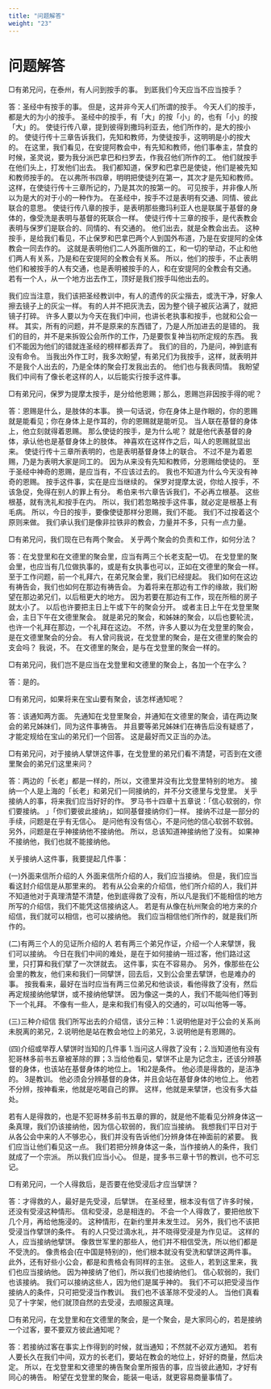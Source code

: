 ```yaml
---
title: "问题解答"
weight: "23"
---
```


# 问题解答


□有弟兄问，在泰州，有人问到按手的事。
到厎我们今天应当不应当按手？

答：圣经中有按手的事。
但是，这并非今天人们所谓的按手。
今天人们的按手，都是大的为小的按手。
圣经中的按手，有「大」的按「小」的，也有「小」的按「大」的。
使徒行传八章，提到彼得到撒玛利亚去，他们所作的，是大的按小的。
使徒行传十三章告诉我们，先知和教师，为使徒按手，这明明是小的按大的。
在这里，我们看见，在安提阿教会中，有先知和教师，他们事奉主，禁食的时候，圣灵说，要为我分派巴拿巴和扫罗去，作我召他们所作的工。
他们就按手在他们头上，打发他们出去。
我们都知道，保罗和巴拿巴是使徒，他们是被先知和教师按手的。
在以弗所书四章，明明把使徒列在第一，其次才是先知和教师。
这样，在使徒行传十三章所记的，乃是其次的按第一的。
可见按手，并非像人所以为是大的对于小的一种作为。
在圣经中，按手不过是表明有交通、同情、彼此联合的意思。
使徒行传八章的按手，是表明那些撒玛利亚人也是联属于基督的身体的，像受洗是表明与基督的死联合一样。
使徒行传十三章的按手，是代表教会表明与保罗们是联合的、同情的、有交通的。
他们出去，就是全教会出去。
这种按手，是给我们看见，不止保罗和巴拿巴两个人到国外布道，乃是在安提阿的全体教会一同去作的。
这就是表明他们二人外面所做的工，和一切的举动，不止和他们两人有关系，乃是和在安提阿的全教会有关系。
所以，他们的按手，不止表明他们和被按手的人有交通，也是表明被按手的人，和在安提阿的全教会有交通。
若有一个人，从一个地方出去作工，顶好是我们按手叫他出去的。

我们应当注意，我们该把圣经教训中，有人的遗传的灰尘揩去，或洗干净，好象人擦去镜子上的灰尘一样。
有的人并不把灰洗去，因为整个镜子被灰沾满了，就把镜子打碎。
许多人要以为今天在我们中间，也讲长老执事和按手，也就和公会一样。
其实，所有的问题，并不是原来的东西错了，乃是人所加进去的是错的。
我们的目的，并不是来拆毁公会所作的工作，乃是要恢复神当初所定规的东西。
我们不能因为他们的错就连圣经的榜样都丢弃了。
我们的目的，乃是问，神到底有没有命令。
当我出外作工时，我多次盼望，有弟兄们为我按手，这样，就表明并不是我个人出去的，乃是全体的聚会打发我出去的。
他们也与我表同情。
我盼望我们中间有了像长老这样的人，以后能实行按手这件事。

□有弟兄问，保罗为提摩太按手，是分给他恩赐；那么，恩赐岂非因按手得的呢？

答：恩赐是什么，是肢体的本事。
换一句话说，你在身体上是作眼的，你的恩赐就是能看见；你在身体上是作耳的，你的恩赐就是能听见。
当人联在基督的身体上，他立刻就得着恩赐。
那么使徒的按手，是为什么呢？
就是他代表基督的身体，承认他也是基督身体上的肢体。
神喜欢在这样作之后，叫人的恩赐就显出来。
使徒行传十三章所表明的，也是表明基督身体上的联合。
不过不是为着恩赐，乃是为表明大家是同工的。
因为从来没有先知和教师，分恩赐给使徒的。
至于圣经中神奇的恩赐，是应当有，不应该过去的。
我也不知道为什么今天没有神奇的恩赐。
按手这件事，实在是应当继续的。
保罗对提摩太说，你给人按手，不该急促，免得在别人的罪上有分。
希伯来书六章告诉我们，不必再立根基。
这些根基，就有洗礼和按手在内。
所以，我们若忽略按手这件事，就必定是根基上有毛病。
所以，今日的按手，要像使徒那样分恩赐，我们不能。
我们不过按着这个原则来做。
我们承认我们是像非拉铁非的教会，力量并不多，只有一点力量。

□有弟兄问，我们现在已有两个聚会。
关乎两个聚会的负责和工作，如何分法？

答：在戈登里和在文德里的聚会里，应当有两三个长老支配一切。
在戈登里的聚会里，也应当有几位做执事的，或是有女执事也可以，正如在文德里的聚会一样。
至于工作问题，前一个礼拜六，在弟兄聚会里，我们已经提起。
我们如何在这边有祷告会，我们也如何在那边有祷告会。
为着将来在那边有工作的缘故，我们盼望在那边弟兄们，以后租更大的地方。
因为若要在那边有工作，现在所租的房子就太小了。
以后也许要把主日上午或下午的聚会分开。
或者主日上午在戈登里聚会，主日下午在文德里聚会。
就是弟兄的聚会，和姊妹的聚会，以后也要轮流，也许一个礼拜在那边，一个礼拜在这边。
不然，许多人要以为在戈登里的聚会，是在文德里聚会的分会。
有人曾问我说，在戈登里的聚会，是在文德里的聚会的支会吗？
我说，不。
在文德里的聚会，是与在戈登里的聚会一样的。

□有弟兄问，我们岂不是应当在戈登里和文德里的聚会上，各加一个在字么？

答：是的。

□有弟兄问，如果将来在宝山要有聚会，该怎样通知呢？

答：该通知两方面。
先通知在戈登里聚会，并通知在文德里的聚会，请在两边聚会的弟兄姊妹们，同为这件事祷告。
并且要等弟兄姊妹们在祷告后没有疑惑了，才能定规给在宝山的弟兄们一个回答。
这是最好而又正当的办法。

□有弟兄问，对于接纳人擘饼这件事，在戈登里的弟兄们看不清楚，可否到在文德里聚会的弟兄们这里来问？

答：两边的「长老」都是一样的，所以，文德里并没有比戈登里特别的地方。
接纳一个人是上海的「长老」和弟兄们一同接纳的，并不分文德里与戈登里。
关乎接纳人的事，将来我们应当好好的作。
罗马书十四章十五章说：「信心软弱的，你们要接纳。
」「你们要彼此接纳」，如同基督接纳你们一样。
接纳不过是一部分的手续，问题是在乎有无信心。
是问他有没有信心，不是问他的信心软弱不软弱。
另外，问题是在乎神接纳他不接纳他。
所以，总该知道神接纳他了没有。
如果神不接纳他，我们也就不能接纳他。

关乎接纳人这件事，我要提起几件事：

(一)外面来信所介绍的人 外面来信所介绍的人，我们应当接纳。
但是，我们应当看这封介绍信是从那里来的。
若有从公会来的介绍信，他们所介绍的人，我们并不知道他对于真理清楚不清楚，他到底得救了没有，所以凡是我们不能相信的地方所写的介绍信，我们不能凭这信接纳这人。
若是有从像在杭州聚会的地方来的介绍信，我们就可以相信，也可以接纳他。
我们应当相信他们所作的，就是我们所作的。

(二)有两三个人的见证所介绍的人 若有两三个弟兄作证，介绍一个人来擘饼，我们可以接纳。
今日在我们中间的难处，是在于如何接纳一班过客，他们路过这里，只打算和我们擘了一次饼就去。
这件事，实在不容易办。
另外，像那些在公会里的教友，他们来和我们一同擘饼，回去后，又到公会里去擘饼，也是难办的事。
按我看来，最好在当时应当有两三位弟兄和他谈谈，看他得救了没有，然后再定规接纳他擘饼，或不接纳他擘饼。
因为像这一类的人，我们不能叫他们等到下一个礼拜。
不像有一些人，是来和我们有侵入的交通的，可以叫他等一等。

(三)三种介绍信 我们所写出去的介绍信，该分三种：1.说明他是对于公会的关系尚未脱离的弟兄，2.说明他是站在教会地位上的弟兄，3.说明他是有恩赐的。

(四)介绍或举荐人擘饼时当知的几件事 1.当问这人得救了没有；2.当知道他有没有犯哥林多前书五章被革除的罪；3.当给他看见，擘饼不止是为记念主，还该分辨基督的身体，也该站在基督身体的地位上。
1和2是条件。
他必须是得救的，是洁净的。
3是教训。
他必须会分辨基督的身体，并且会站在基督身体的地位上。
他若不分辨，按神看来，他就是吃喝自己的罪。
这样，他就是来擘饼，也没有多大益处。

若有人是得救的，也是不犯哥林多前书五章的罪的，就是他不能看见分辨身体这一条真理，我们仍该接纳他，因为信心软弱的，我们应当接纳。
我想我们平日对于从各公会中来的人不够忠心，我们并没有告诉他们分辨身体在神面前的紧要。
我们应当让他们看见这一点。
我们若把分辨身体这一条，当作接纳人的条件，我们就成了一个宗派。
所以我们应当小心。
但是，提多书三章十节的教训，也不可忘记。

□有弟兄问，一个人得救后，是否要在他受浸后才应当擘饼？

答：才得救的人，最好是先受浸，后擘饼。
在圣经里，根本没有信了许多时候，还没有受浸这种情形。
信和受浸，总是相连的。
不会一个人得救了，要把他放下几个月，再给他施浸的。
这种情形，在新约里并未发生过。
另外，我们也不该把受浸当作擘饼的条件。
有的人只受过滴水礼，并不晓得受浸是为作见证。
这样的人，应当接纳他擘饼。
像救世军里的那些人，他们并不相信受洗，所以他们都是不受洗的。
像贵格会(在中国是特别的)，他们根本就没有受洗和擘饼这两件事。
此外，还有好些小公会，都是和贵格会有同样的主张。
这些人，若到这里来，我们也应当接纳他。
因为神接纳了他们，所以我们也接纳他们。
信心软弱的，我们也该接纳。
我们可以接纳这些人，因为他们是属乎神的。
我们不可以把受浸当作接纳人的条件，只可把受浸当作教训。
我们也不该革除不受浸的人。
当他们真看见了十字架，他们就顶自然的去受浸，去顺服这真理。

□有弟兄问，在戈登里和在文德里的聚会，是一个聚会，是大家同心的，若是接纳一个过客，要不要双方彼此通知呢？

答：若接纳过客在事实上作得到的时候，就当通知；不然就不必双方通知。
若有人要长久在我们中间，双方的长老们，要站在教会的地位上，好好的商量，然后决定。
所以，在戈登里和文德里的祷告聚会里所报告的事，应当彼此通知，才好有同心的祷告。
盼望在戈登里的聚会，能装一电话，就更容易商量事情了。
